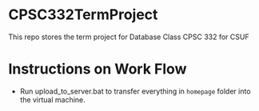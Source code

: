 # CPSC332TermProject
This repo stores the term project for Database Class CPSC 332 for CSUF

# Instructions on Work Flow
- Run upload_to_server.bat to transfer everything in `homepage` folder into the virtual machine.
